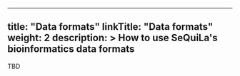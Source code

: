 
---
title: "Data formats"
linkTitle: "Data formats"
weight: 2
description: >
    How to use SeQuiLa's bioinformatics data formats
---

TBD